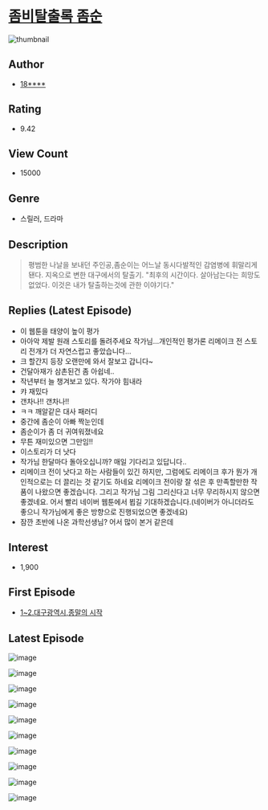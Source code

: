 # [좀비탈출록 좀순](https://comic.naver.com/bestChallenge/list?titleId=790376)
![thumbnail](https://image-comic.pstatic.net/user_contents_data/challenge_comic/2023/03/26/353624/upload_3618982480879826018_202x164.jpeg)

## Author
- [18****](https://comic.naver.com/artistTitle?id=353624)

## Rating
- 9.42

## View Count
- 15000

## Genre
- 스릴러, 드라마

## Description
> 평범한 나날을 보내던 주인공,좀순이는 어느날 동시다발적인 감염병에 휘말리게 됀다. 지옥으로 변한 대구에서의 탈출기. "최후의 시간이다. 살아남는다는 희망도 없었다. 이것은 내가 탈출하는것에 관한 이야기다."

## Replies (Latest Episode)
- 이 웹툰을 태양이 높이 평가
- 아아악 제발 원래 스토리를 돌려주세요 작가님...개인적인 평가론 리메이크 전 스토리 전개가 더 자연스럽고 좋았습니다...
- 크 할간지 등장 오랜만에 와서 잘보고 갑니다~
- 건달아재가 삼촌된건 좀 아쉽네..
- 작년부터 늘 챙겨보고 있다. 작가야 힘내라
- 캬 재밌다
- 갠차나!! 갠차나!!
- ㅋㅋ 깨알같은 대사 패러디
- 중간에 좀순이 아빠 짝눈인데
- 좀순이가 좀 더 귀여워졌네요
- 무튼 재미있으면 그만임!!
- 이스토리가 더 낫다
- 작가님 한달마다 돌아오십니까? 매일 기다리고 있답니다..
- 리메이크 전이 낫다고 하는 사람들이 있긴 하지만, 그럼에도 리메이크 후가 뭔가 개인적으로는 더 끌리는 것 같기도 하네요 리메이크 전이랑 잘 섞은 후 만족할만한 작품이 나왔으면 좋겠습니다. 그리고 작가님 그림 그리신다고 너무 무리하시지 않으면 좋겠네요. 어서 빨리 네이버 웹툰에서 뵙길 기대하겠습니다.(네이버가 아니더라도 좋으니 작가님에게 좋은 방향으로 진행되었으면 좋겠네요)
- 잠깐 초반에 나온 과학선생님? 어서 많이 본거 같은데

## Interest
- 1,900

## First Episode
- [1~2.대구광역시,종말의 시작](https://comic.naver.com/bestChallenge/detail?titleId=790376&no=26)

## Latest Episode
![image](https://image-comic.pstatic.net/user_contents_data/challenge_comic/2023/04/16/353624/upload_3546919196027085666.jpeg)

![image](https://image-comic.pstatic.net/user_contents_data/challenge_comic/2023/04/16/353624/upload_7378647940920205923.jpeg)

![image](https://image-comic.pstatic.net/user_contents_data/challenge_comic/2023/04/16/353624/upload_4121973866215519842.jpeg)

![image](https://image-comic.pstatic.net/user_contents_data/challenge_comic/2023/04/16/353624/upload_7017563013865813861.jpeg)

![image](https://image-comic.pstatic.net/user_contents_data/challenge_comic/2023/04/16/353624/upload_3977631989748884530.jpeg)

![image](https://image-comic.pstatic.net/user_contents_data/challenge_comic/2023/04/16/353624/upload_3689909785520649783.jpeg)

![image](https://image-comic.pstatic.net/user_contents_data/challenge_comic/2023/04/16/353624/upload_3630798927179244853.jpeg)

![image](https://image-comic.pstatic.net/user_contents_data/challenge_comic/2023/04/16/353624/upload_7293633718352098149.jpeg)

![image](https://image-comic.pstatic.net/user_contents_data/challenge_comic/2023/04/16/353624/upload_4134974297640232496.jpeg)

![image](https://image-comic.pstatic.net/user_contents_data/challenge_comic/2023/04/16/353624/upload_3689122534339653986.jpeg)
